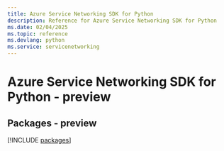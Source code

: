 ```yaml
---
title: Azure Service Networking SDK for Python
description: Reference for Azure Service Networking SDK for Python
ms.date: 02/04/2025
ms.topic: reference
ms.devlang: python
ms.service: servicenetworking
---
```

# Azure Service Networking SDK for Python - preview
## Packages - preview
[!INCLUDE [packages](service-networking-index.md)]
